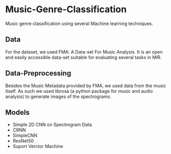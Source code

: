 # Music-Genre-Classification
Music genre classification using several Machine learning techniques.

## Data
For the dataset, we used FMA: A Data-set For Music Analysis. It is an open and easily accessible data-set suitable for evaluating several tasks in MIR.

## Data-Preprocessing
Besides the Music Metadata provided by FMA, we used data from the music itself. As such we used librosa (a python package for music
and audio analysis) to generate images of the spectrograms.

## Models
* Simple 2D CNN on Spectrogram Data
* CRNN
* SimpleCNN
* ResNet50
* Suport Verctor Machine
